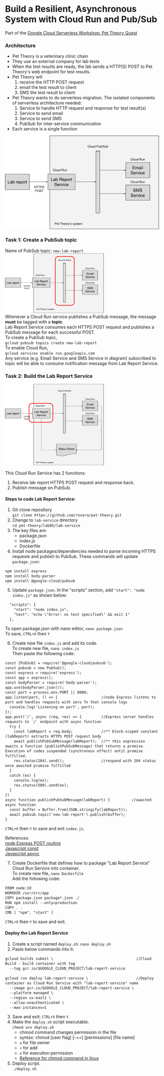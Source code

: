 # Build a Resilient, Asynchronous System with Cloud Run and Pub/Sub

Part of the [Google Cloud Serverless Workshop: Pet Theory Quest](https://www.cloudskillsboost.google/quests/152)

### Architecture
- Pet Theory is a veterinary clinic chain
- They use an external company for lab tests
- When the test results are ready, the lab sends a HTTP(S) POST to Pet Theory's web endpoint for test results.
- Pet Theory will 
  1. receive the HTTP POST request
  2. email the test result to client
  3. SMS the test result to client
- Pet Theory wants to do serverless migration. The isolated components of serverless architecture needed:
  1. Service to handle HTTP request and response for test result(s)
  2. Service to send email
  3. Service to send SMS
  4. PubSub for inter-service communication  
- Each service is a single function

![Build a Resilient, Asynchronous System with Cloud Run and Pub/Sub](https://github.com/TCLee-tech/Google/blob/071734a39a74f249369dd950aa5c7ed7290456a9/Build%20a%20Resilient,%20Asynchronous%20System%20with%20Cloud%20Run%20and%20PubSub/Async%20w%20Cloud%20Run%20and%20PubSub%20Task%201%20Image%201.jpg)

### Task 1: Create a PubSub topic
Name of PubSub topic: `new-lab-report`  
![Async w Cloud Run and PubSub Task 1 Image 2](https://github.com/TCLee-tech/Google/blob/52de20e08feb538368068d84e2696a3736678ed1/Build%20a%20Resilient,%20Asynchronous%20System%20with%20Cloud%20Run%20and%20PubSub/Async%20w%20Cloud%20Run%20and%20PubSub%20Task%201%20Image%202.jpg)  
Whenever a Cloud Run service publishes a PubSub message, the message **must** be tagged with a **topic**.  
Lab Report Service consumes each HTTPS POST request and publishes a PubSub message for each successful POST.  
To create a PubSub topic,   
  `gcloud pubsub topics create new-lab-report`  
To enable Cloud Run,   
  `gcloud services enable run.googleapis.com`  
Any service (e.g. Email Service and SMS Service in diagram) subscribed to topic will be able to consume notification message from Lab Report Service.  


### Task 2: Build the Lab Report Service
![Async w Cloud Run and PubSub Task 2](https://github.com/TCLee-tech/Google/blob/5180bcea5d9c85e4dd247125c64c3753b478f6ba/Build%20a%20Resilient,%20Asynchronous%20System%20with%20Cloud%20Run%20and%20PubSub/Async%20w%20Cloud%20Run%20and%20PubSub%20Task%202.jpg)  

This Cloud Run Service has 2 functions:
  1. Receive lab report HTTPS POST request and response back.
  2. Publish message on PubSub.  

#### Steps to code Lab Report Service:
1. Git clone repository  
  `git clone https://github.com/rosera/pet-theory.git`  
2. Change to `lab-service` directory  
  `cd pet-theory/lab05/lab-service`  
3. The key files are:
    - package.json
    - index.js
    - Dockerfile
4. Install node packages/dependencies needed to parse incoming HTTPS requests and publish to PubSub. These commands will update `package.json`:
```
npm install express
npm install body-parser
npm install @google-cloud/pubsub
```

5. Update `package.json`. In the "scripts" section, add `"start": "node index.js"` as shown below:
```
  "scripts": {
    "start": "node index.js",
    "test": "echo \"Error: no test specified\" && exit 1"
  },
  ```  
  To open package.json with nano editor, `nano package.json`  
  To save, `CTRL+X` then `Y`  

6. Create new file `index.js` and add its code.  
  To create new file, `nano index.js`    
  Then paste the following code:  
```
const {PubSub} = require('@google-cloud/pubsub');
const pubsub = new PubSub();
const express = require('express');
const app = express();
const bodyParser = require('body-parser');
app.use(bodyParser.json());
const port = process.env.PORT || 8080;
app.listen(port, () => {                    //node Express listens to port and handles requests with zero fn that console logs
  console.log('Listening on port', port);
});
app.post('/', async (req, res) => {         //Express server handles requests to `/` endpoint with async function
  try {
    const labReport = req.body;             //** block-scoped constant (labReport) extracts HTTPS POST request body
    await publishPubSubMessage(labReport);  //** this expression awaits a function (publishPubSubMessage) that returns a promise. Execution of codes suspended (synchronous effect) until promise fulfilled. 
    res.status(204).send();                 //respond with 204 status once awaited promise fulfilled
  }
  catch (ex) {
    console.log(ex);
    res.status(500).send(ex);
  }
})
async function publishPubSubMessage(labReport) {          //awaited async function
  const buffer = Buffer.from(JSON.stringify(labReport));
  await pubsub.topic('new-lab-report').publish(buffer);
}
```
  `CTRL+X` then `Y` to save and exit `index.js`.
  
References:    
[node Express POST routing](https://expressjs.com/en/guide/routing.html)    
[Javascript const](https://developer.mozilla.org/en-US/docs/Web/JavaScript/Reference/Statements/const)  
[Javascript async](https://developer.mozilla.org/en-US/docs/Web/JavaScript/Reference/Statements/async_function)  

7. Create Dockerfile that defines how to package "Lab Report Service" Cloud Run Service into container.  
  To create new file, `nano Dockerfile`  
  Add the following code:  
```
FROM node:10
WORKDIR /usr/src/app
COPY package.json package*.json ./
RUN npm install --only=production
COPY . .
CMD [ "npm", "start" ]
```
  `CTRL+X` then `Y` to save and exit.  

#### Deploy the Lab Report Service
1. Create a script named `deploy.sh`: `nano deploy.sh`
2. Paste below commands into it:
```
gcloud builds submit \                                      //Cloud Build - build container with tag
  --tag gcr.io/$GOOGLE_CLOUD_PROJECT/lab-report-service

gcloud run deploy lab-report-service \                      //Deploy container as Cloud Run Service with "lab-report-service" name
  --image gcr.io/$GOOGLE_CLOUD_PROJECT/lab-report-service \
  --platform managed \
  --region us-east1 \
  --allow-unauthenticated \
  --max-instances=1
  ```
3. Save and exit: `CTRL+X` then `Y`.
4. Make the `deploy.sh` script executable.  
  `chmod u+x deploy.sh`
    - chmod command changes permission in the file
    - syntax: chmod [user flag] [-+=] [permissions] [file name]
    - `u` for file owner
    - `+` for add
    - `x` for execution permission
    - [Reference for chmod command in linux](https://linuxize.com/post/chmod-command-in-linux/)
5. Deploy script.  
  `./deploy.sh`
